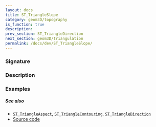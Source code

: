 ```yaml
---
layout: docs
title: ST_TriangleSlope
category: geom3D/topography
is_function: true
description:
prev_section: ST_TriangleDirection
next_section: geom3D/triangulation
permalink: /docs/dev/ST_TriangleSlope/
---
```


### Signature


### Description


### Examples


##### See also

* [`ST_TriangleAspect`](../ST_TriangleAspect),
  [`ST_TriangleContouring`](../ST_TriangleContouring),
  [`ST_TriangleDirection`](../ST_TriangleDirection)
* <a href="https://github.com/irstv/H2GIS/blob/master/h2spatial-ext/src/main/java/org/h2gis/h2spatialext/function/spatial/topography/ST_TriangleSlope.java" target="_blank">Source code</a>
